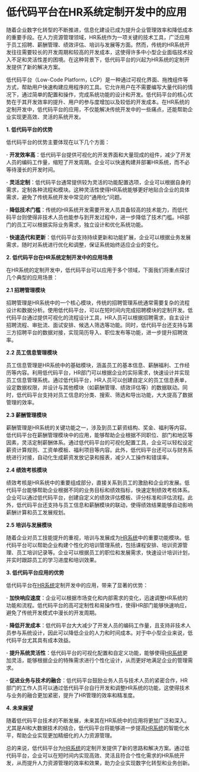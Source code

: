 # 低代码平台在HR系统定制开发中的应用

随着企业数字化转型的不断推进，信息化建设已成为提升企业管理效率和降低成本的重要手段。在人力资源管理领域，HR系统作为一项关键的技术工具，广泛应用于员工招聘、薪酬管理、绩效评估、培训与发展等方面。然而，传统的HR系统开发往往需要较长的开发周期和较高的开发成本，这使得许多中小型企业面临技术投入不足和灵活性差的困境。在这种背景下，低代码平台的兴起为HR系统的定制开发提供了新的解决方案。



低代码平台（Low-Code Platform，LCP）是一种通过可视化界面、拖拽组件等方式，帮助用户快速构建应用程序的工具。它允许用户在不需要编写大量代码的情况下，通过简单的配置和操作，完成系统功能的设计和开发。低代码平台的核心优势在于其开发效率的提升、用户的参与度增加以及较低的开发成本。在HR系统的定制开发中，低代码平台的应用，不仅能解决传统开发中的一些痛点，还能帮助企业实现更高效、灵活的系统开发。

**1. 低代码平台的优势**

低代码平台的优势主要体现在以下几个方面：

**·** **开发效率高**：低代码平台提供可视化的开发界面和大量现成的组件，减少了开发人员的编码工作量，缩短了开发周期。企业可以快速构建并部署HR系统，而不必等待漫长的开发时间。

**·** **灵活定制**：低代码平台通常提供较为灵活的功能配置选项，企业可以根据自身的需求，定制各种流程和模块。这种灵活性使得HR系统能够更好地贴合企业的具体需求，避免了传统系统开发中常见的“通用化”问题。

**·** **降低技术门槛**：传统的HR系统开发需要开发人员具备较高的技术能力，而低代码平台则使得非技术人员也能参与到开发过程中，进一步降低了技术门槛。HR部门的员工可以根据实际业务需求，独立设计和优化系统功能。

**·** **快速迭代和更新**：低代码平台支持持续更新和功能扩展，企业可以根据业务发展需求，随时对系统进行优化和调整，保证系统始终适应企业的变化。

**2. 低代码平台在HR系统定制开发中的应用场景**

在HR系统的定制开发中，低代码平台可以应用于多个领域，下面我们将重点探讨几个典型的应用场景：

**2.1 招聘管理模块**

招聘管理是HR系统中的一个核心模块，传统的招聘管理系统通常需要复杂的流程设计和数据分析。使用低代码平台，可以在短时间内完成招聘模块的定制开发。低代码平台通过提供可视化的流程设计工具，HR人员可以根据招聘需求，自主设计招聘流程、审批流、面试安排、候选人筛选等功能。同时，低代码平台还支持与第三方招聘平台的数据对接，实现简历导入、职位发布等功能，进一步提升招聘效率。

**2.2 员工信息管理模块**

员工信息管理是HR系统中的基础模块，涵盖员工的基本信息、薪酬福利、工作经历等内容。利用低代码平台，HR部门可以根据企业的实际需求，快速设计并实现员工信息管理系统。通过低代码平台，HR人员可以创建自定义的员工信息表单，设定数据权限，并设计与其他模块（如薪酬管理、绩效评估等）的数据联动。同时，低代码平台支持对员工信息的分类、搜索、筛选和导出功能，大大提高了数据管理的效率。

**2.3 薪酬管理模块**

薪酬管理是HR系统的关键功能之一，涉及到员工薪资结构、奖金、福利等内容。低代码平台在薪酬管理模块中的应用，能够帮助企业根据不同职位、部门和地区等因素，灵活定制薪酬体系。通过低代码平台的可视化配置工具，企业可以轻松设定薪资计算规则、工资单模板、福利项目等内容。此外，低代码平台还可以与财务系统进行对接，自动化生成薪资发放记录和报表，减少人工操作和错误率。

**2.4 绩效考核模块**

绩效考核是HR系统中的重要组成部分，直接关系到员工的激励和企业的发展。低代码平台能够帮助企业根据不同的业务目标和绩效指标，快速定制绩效考核体系。企业可以通过低代码平台，创建自定义的绩效评估模板、评分标准和评估流程。此外，低代码平台还支持与员工信息和薪酬模块的联动，使得绩效结果能够自动影响薪酬计算和员工发展规划。

**2.5 培训与发展模块**

随着企业对员工技能提升的重视，培训与发展成为[HR系统](https://www.xinrenxinshi.com/)中的重要功能模块。低代码平台可以帮助企业构建个性化的培训管理系统，包括课程安排、培训资源管理、员工培训记录等。企业可以根据员工的职位和发展需求，快速设计培训计划，并实时跟踪员工的学习进度和培训效果。

**3. 低代码平台应用的优势**

低代码平台在[HR系统](https://www.xinrenxinshi.com/)定制开发中的应用，带来了显著的优势：

**·** **加快响应速度**：企业可以根据市场变化和内部需求的变化，迅速调整HR系统的功能和流程。低代码平台的高可定制性和易操作性，使得HR部门能够快速响应，避免了传统开发模式中漫长的开发周期。

**·** **降低开发成本**：低代码平台大大减少了开发人员的编码工作量，且支持非技术人员参与系统设计，因此可以降低企业的人力和时间成本。对于中小型企业来说，低代码平台尤其具有成本效益。

**·** **提升系统灵活性**：低代码平台的可视化配置和自定义功能，能够使得[HR系统](https://www.xinrenxinshi.com/)更加灵活，能够根据企业的特殊需求进行个性化设计，从而更好地满足企业的管理需求。

**·** **促进业务与技术的融合**：低代码平台鼓励业务人员与技术人员的紧密合作，HR部门的工作人员可以通过低代码平台自行开发和调整HR系统的功能，这使得技术与业务的融合更加紧密，提升了HR管理的效率和精准度。

**4. 未来展望**

随着低代码平台技术的不断发展，未来其在HR系统中的应用将更加广泛和深入。尤其是AI和大数据技术的结合，低代码平台将能够进一步提高[HR系统](https://www.xinrenxinshi.com/)的智能化水平，帮助企业实现更加精细化的人力资源管理。

总的来说，低代码平台为[HR系统](https://www.xinrenxinshi.com/)的定制开发提供了新的思路和解决方案。通过低代码平台，企业可以在短时间内实现高效、灵活且符合个性化需求的HR系统开发，从而提升人力资源管理的效率和效果，助力企业实现数字化转型和业务创新。